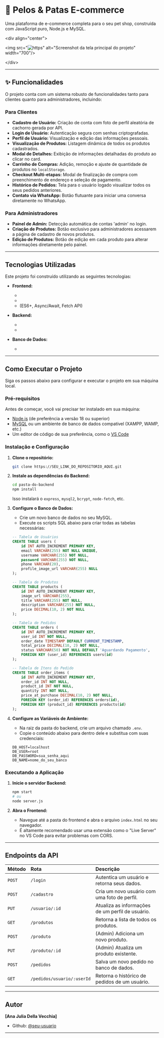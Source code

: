 # 🐾 Pelos & Patas E-commerce

Uma plataforma de e-commerce completa para o seu pet shop, construída com JavaScript puro, Node.js e MySQL.

\<div align="center"\>

\<img src="![https](https://i.postimg.cc/d3VNZKX1/Screenshot-2025-09-28-110232.png)" alt="Screenshot da tela principal do projeto" width="700"/\>

\</div\>

-----

## ✨ Funcionalidades

O projeto conta com um sistema robusto de funcionalidades tanto para clientes quanto para administradores, incluindo:

### Para Clientes

  - **Cadastro de Usuário:** Criação de conta com foto de perfil aleatória de cachorro gerada por API.
  - **Login de Usuário:** Autenticação segura com senhas criptografadas.
  - **Perfil de Usuário:** Visualização e edição das informações pessoais.
  - **Visualização de Produtos:** Listagem dinâmica de todos os produtos cadastrados.
  - **Modal de Detalhes:** Exibição de informações detalhadas do produto ao clicar no card.
  - **Carrinho de Compras:** Adição, remoção e ajuste de quantidade de produtos no `localStorage`.
  - **Checkout Multi-etapas:** Modal de finalização de compra com preenchimento de endereço e seleção de pagamento.
  - **Histórico de Pedidos:** Tela para o usuário logado visualizar todos os seus pedidos anteriores.
  - **Contato via WhatsApp:** Botão flutuante para iniciar uma conversa diretamente no WhatsApp.

### Para Administradores

  - **Painel de Admin:** Detecção automática de contas 'admin' no login.
  - **Criação de Produtos:** Botão exclusivo para administradores acessarem a página de cadastro de novos produtos.
  - **Edição de Produtos:** Botão de edição em cada produto para alterar informações diretamente pelo painel.

-----

## Tecnologias Utilizadas

Este projeto foi construído utilizando as seguintes tecnologias:

  - **Frontend:**

      - 
      - 
      -  (ES6+, Async/Await, Fetch API)

  - **Backend:**

      - 
      - 

  - **Banco de Dados:**

      - 

-----

## Como Executar o Projeto

Siga os passos abaixo para configurar e executar o projeto em sua máquina local.

### Pré-requisitos

Antes de começar, você vai precisar ter instalado em sua máquina:

  - [Node.js](https://nodejs.org/en/) (de preferência a versão 18 ou superior)
  - [MySQL](https://dev.mysql.com/downloads/) ou um ambiente de banco de dados compatível (XAMPP, WAMP, etc.)
  - Um editor de código de sua preferência, como o [VS Code](https://code.visualstudio.com/)

### Instalação e Configuração

1.  **Clone o repositório:**

    ```bash
    git clone https://SEU_LINK_DO_REPOSITORIO_AQUI.git
    ```

2.  **Instale as dependências do Backend:**

    ```bash
    cd pasta-do-backend
    npm install
    ```

    Isso instalará o `express`, `mysql2`, `bcrypt`, `node-fetch`, etc.

3.  **Configure o Banco de Dados:**

      - Crie um novo banco de dados no seu MySQL.
      - Execute os scripts SQL abaixo para criar todas as tabelas necessárias:

    <!-- end list -->

    ```sql
    -- Tabela de Usuários
    CREATE TABLE users (
        id INT AUTO_INCREMENT PRIMARY KEY,
        email VARCHAR(255) NOT NULL UNIQUE,
        username VARCHAR(255) NOT NULL,
        password VARCHAR(255) NOT NULL,
        phone VARCHAR(20),
        profile_image_url VARCHAR(255) NULL
    );

    -- Tabela de Produtos
    CREATE TABLE products (
        id INT AUTO_INCREMENT PRIMARY KEY,
        image_url VARCHAR(255),
        title VARCHAR(255) NOT NULL,
        description VARCHAR(255) NOT NULL,
        price DECIMAL(10, 2) NOT NULL
    );

    -- Tabela de Pedidos
    CREATE TABLE orders (
        id INT AUTO_INCREMENT PRIMARY KEY,
        user_id INT NOT NULL,
        order_date TIMESTAMP DEFAULT CURRENT_TIMESTAMP,
        total_price DECIMAL(10, 2) NOT NULL,
        status VARCHAR(50) NOT NULL DEFAULT 'Aguardando Pagamento',
        FOREIGN KEY (user_id) REFERENCES users(id)
    );

    -- Tabela de Itens do Pedido
    CREATE TABLE order_items (
        id INT AUTO_INCREMENT PRIMARY KEY,
        order_id INT NOT NULL,
        product_id INT NOT NULL,
        quantity INT NOT NULL,
        price_at_purchase DECIMAL(10, 2) NOT NULL,
        FOREIGN KEY (order_id) REFERENCES orders(id),
        FOREIGN KEY (product_id) REFERENCES products(id)
    );
    ```

4.  **Configure as Variáveis de Ambiente:**

      - Na raiz da pasta do backend, crie um arquivo chamado `.env`.
      - Copie o conteúdo abaixo para dentro dele e substitua com suas credenciais:

    <!-- end list -->

    ```env
    DB_HOST=localhost
    DB_USER=root
    DB_PASSWORD=sua_senha_aqui
    DB_NAME=nome_do_seu_banco
    ```

### Executando a Aplicação

1.  **Inicie o servidor Backend:**

    ```bash
    npm start 
    # ou
    node server.js
    ```

2.  **Abra o Frontend:**

      - Navegue até a pasta do frontend e abra o arquivo `index.html` no seu navegador.
      - É altamente recomendado usar uma extensão como o "Live Server" no VS Code para evitar problemas com CORS.

-----

## Endpoints da API

| Método | Rota                          | Descrição                                         |
| :----- | :---------------------------- | :-------------------------------------------------- |
| `POST` | `/login`                      | Autentica um usuário e retorna seus dados.          |
| `POST` | `/cadastro`                   | Cria um novo usuário com uma foto de perfil.        |
| `PUT`  | `/usuario/:id`                | Atualiza as informações de um perfil de usuário.    |
| `GET`  | `/produtos`                   | Retorna a lista de todos os produtos.               |
| `POST` | `/produto`                    | (Admin) Adiciona um novo produto.                   |
| `PUT`  | `/produto/:id`                | (Admin) Atualiza um produto existente.              |
| `POST` | `/pedidos`                    | Salva um novo pedido no banco de dados.             |
| `GET`  | `/pedidos/usuario/:userId`    | Retorna o histórico de pedidos de um usuário.       |

-----

## Autor

**[Ana Julia Della Vecchia]**

  - Github: [@seu-usuario](https://www.google.com/search?q=https://github.com/AnaVecchia)

-----